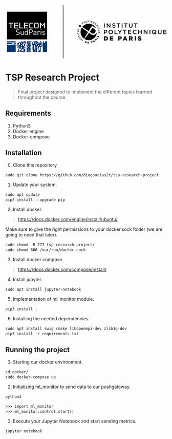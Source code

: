 <p align="center">
<img src=assets/tsp-ipparis.png>
</p>

# TSP Research Project
> Final project designed to implement the different topics learned throughout the course.

## Requirements
1. Python3
2. Docker engine
3. Docker-compose

## Installation

0. Clone this repository
```
sudo git clone https://github.com/diegoarias2t/tsp-research-project
```

1. Update your system.
```
sudo apt update
pip3 install --upgrade pip
```

2. Install docker.
> https://docs.docker.com/engine/install/ubuntu/

Make sure to give the right permissions to your docker.sock folder (we are going to need that later).

```
sudo chmod -R 777 tsp-research-project/
sudo chmod 666 /var/run/docker.sock
```

3. Install docker compose.
> https://docs.docker.com/compose/install/

4. Install jupyter.
```
sudo apt install jupyter-notebook
```

5. Implementation of ml_monitor module.

```
pip3 install .
```

6. Installing the needed dependencies.

```
sudo apt install swig cmake libopenmpi-dev zlib1g-dev
pip3 install -r requirements.txt
```

## Running the project
1. Starting our docker environment.
```
cd docker/
sudo docker-compose up
```
2. Initializing ml_monitor to send data to our pushgateway.
```
python3
```
```
>>> import ml_monitor
>>> ml_monitor.control.start()
```
3. Execute your Jupyter Notebook and start sending metrics.
```
jupyter notebook
```

